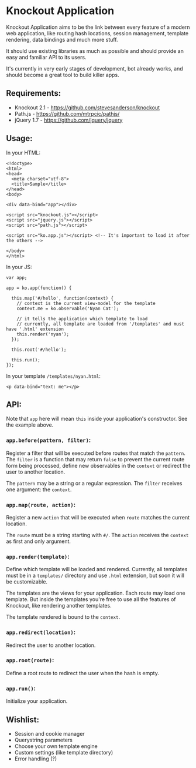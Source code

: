 # Knockout Application

Knockout Application aims to be the link between every feature of a modern web application, like routing hash locations, session management, template rendering, data bindings and much more stuff.

It should use existing libraries as much as possible and should provide an easy and familiar API to its users.

It's currently in very early stages of development, bot already works, and should become a great tool to build killer apps.

## Requirements:

- Knockout 2.1 - https://github.com/stevesanderson/knockout
- Path.js - https://github.com/mtrpcic/pathjs/
- jQuery 1.7 - https://github.com/jquery/jquery

## Usage:

In your HTML:

    <!doctype>
    <html>
    <head>
      <meta charset="utf-8">
      <title>Sample</title>
    </head>
    <body>

    <div data-bind="app"></div>

    <script src="knockout.js"></script>
    <script src="jquery.js"></script>
    <script src="path.js"></script>

    <script src="ko.app.js"></script> <!-- It's important to load it after the others -->

    </body>
    </html>

In your JS:

    var app;

    app = ko.app(function() {

      this.map('#/hello', function(context) {
        // context is the current view-model for the template
        context.me = ko.observable('Nyan Cat');

        // it tells the application which template to load
        // currently, all template are loaded from '/templates' and must have '.html' extension
        this.render('nyan');
      });

      this.root('#/hello');

      this.run();
    });

In your template `/templates/nyan.html`:

    <p data-bind="text: me"></p>

## API:

Note that `app` here will mean `this` inside your application's constructor. See the example above.

### `app.before(pattern, filter)`:

Register a filter that will be executed before routes that match the `pattern`. The `filter` is a function that may return `false` to prevent the current route form being processed, define new observables in the `context` or redirect the user to another location.

The `pattern` may be a string or a regular expression. The `filter` receives one argument: the `context`.

### `app.map(route, action)`:

Register a new `action` that will be executed when `route` matches the current location.

The `route` must be a string starting with `#/`. The `action` receives the `context` as first and only argument.

### `app.render(template)`:

Define which template will be loaded and rendered. Currently, all templates must be in a `templates/` directory and use `.html` extension, but soon it will be customizable.

The templates are the views for your application. Each route may load one template. But inside the templates you're free to use all the features of Knockout, like rendering another templates.

The template rendered is bound to the `context`.

### `app.redirect(location)`:

Redirect the user to another location.

### `app.root(route)`:

Define a root route to redirect the user when the hash is empty.

### `app.run()`:

Initialize your application.

## Wishlist:

- Session and cookie manager
- Querystring parameters
- Choose your own template engine
- Custom settings (like template directory)
- Error handling (?)
